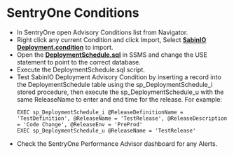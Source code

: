 # SentryOne Conditions

- In SentryOne open Advisory Conditions list from Navigator.
- Right click any current Condition and click Import, Select __[SabinIO Deployment.condition](SabinIO%20Deployment.condition)__ to import.
- Open the __[DeploymentSchedule.sql](DeploymentSchedule.sql)__ in SSMS and change the USE statement to point to the correct database.
- Execute the DeploymentSchedule.sql script.
- Test SabinIO Deployment Advisory Condition by inserting a record into the DeploymentSchedule table using the sp_DeploymentSchedule_i stored procedure, then execute the sp_DeploymentSchedule_u with the same ReleaseName to enter and end time for the release. For example:
  ```PLSQL
  EXEC sp_DeploymentSchedule_i @ReleaseDefinitionName = 'TestDefinition', @ReleaseName = 'TestRelease', @ReleaseDescription = 'Code Change', @ReleaseEnv = 'PreProd'
  EXEC sp_DeploymentSchedule_u @ReleaseName = 'TestRelease'
  ```
- Check the SentryOne Performance Advisor dashboard for any Alerts.